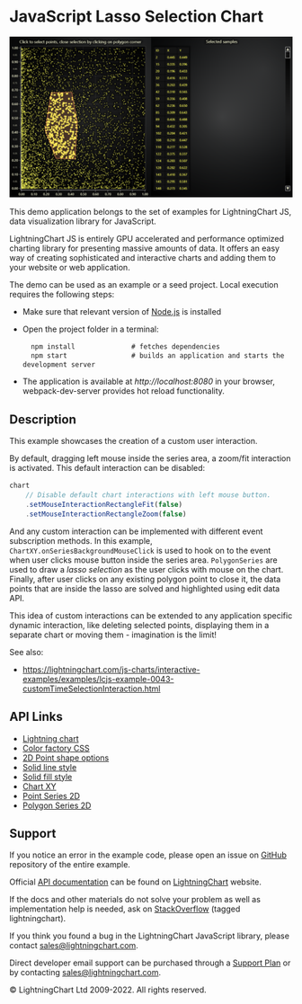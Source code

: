 # JavaScript Lasso Selection Chart

![JavaScript Lasso Selection Chart](customLassoInteraction-darkGold.png)

This demo application belongs to the set of examples for LightningChart JS, data visualization library for JavaScript.

LightningChart JS is entirely GPU accelerated and performance optimized charting library for presenting massive amounts of data. It offers an easy way of creating sophisticated and interactive charts and adding them to your website or web application.

The demo can be used as an example or a seed project. Local execution requires the following steps:

-   Make sure that relevant version of [Node.js](https://nodejs.org/en/download/) is installed
-   Open the project folder in a terminal:

          npm install              # fetches dependencies
          npm start                # builds an application and starts the development server

-   The application is available at _http://localhost:8080_ in your browser, webpack-dev-server provides hot reload functionality.


## Description

This example showcases the creation of a custom user interaction.

By default, dragging left mouse inside the series area, a zoom/fit interaction is activated.
This default interaction can be disabled:

```js
chart
    // Disable default chart interactions with left mouse button.
    .setMouseInteractionRectangleFit(false)
    .setMouseInteractionRectangleZoom(false)
```

And any custom interaction can be implemented with different event subscription methods.
In this example, `ChartXY.onSeriesBackgroundMouseClick` is used to hook on to the event when user clicks mouse button inside the series area.
`PolygonSeries` are used to draw a _lasso selection_ as the user clicks with mouse on the chart.
Finally, after user clicks on any existing polygon point to close it, the data points that are inside the lasso are solved and highlighted using edit data API.

This idea of custom interactions can be extended to any application specific dynamic interaction, like deleting selected points, displaying them in a separate chart or moving them - imagination is the limit!

See also:

-   https://lightningchart.com/js-charts/interactive-examples/examples/lcjs-example-0043-customTimeSelectionInteraction.html


## API Links

* [Lightning chart]
* [Color factory CSS]
* [2D Point shape options]
* [Solid line style]
* [Solid fill style]
* [Chart XY]
* [Point Series 2D]
* [Polygon Series 2D]


## Support

If you notice an error in the example code, please open an issue on [GitHub][0] repository of the entire example.

Official [API documentation][1] can be found on [LightningChart][2] website.

If the docs and other materials do not solve your problem as well as implementation help is needed, ask on [StackOverflow][3] (tagged lightningchart).

If you think you found a bug in the LightningChart JavaScript library, please contact sales@lightningchart.com.

Direct developer email support can be purchased through a [Support Plan][4] or by contacting sales@lightningchart.com.

[0]: https://github.com/Arction/
[1]: https://lightningchart.com/lightningchart-js-api-documentation/
[2]: https://lightningchart.com
[3]: https://stackoverflow.com/questions/tagged/lightningchart
[4]: https://lightningchart.com/support-services/

© LightningChart Ltd 2009-2022. All rights reserved.


[Lightning chart]: https://lightningchart.com/js-charts/api-documentation/v6.1.0/functions/lightningChart-1.html
[Color factory CSS]: https://lightningchart.com/js-charts/api-documentation/v6.1.0/functions/ColorCSS.html
[2D Point shape options]: https://lightningchart.com/js-charts/api-documentation/v6.1.0/enums/PointShape.html
[Solid line style]: https://lightningchart.com/js-charts/api-documentation/v6.1.0/classes/SolidLine.html
[Solid fill style]: https://lightningchart.com/js-charts/api-documentation/v6.1.0/classes/SolidFill.html
[Chart XY]: https://lightningchart.com/js-charts/api-documentation/v6.1.0/classes/ChartXY.html
[Point Series 2D]: https://lightningchart.com/js-charts/api-documentation/v6.1.0/classes/PointSeries.html
[Polygon Series 2D]: https://lightningchart.com/js-charts/api-documentation/v6.1.0/classes/PolygonSeries.html


